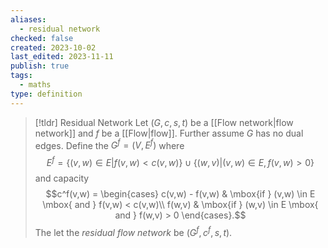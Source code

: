 ```yaml
---
aliases:
  - residual network
checked: false
created: 2023-10-02
last_edited: 2023-11-11
publish: true
tags:
  - maths
type: definition
---
```

>[!tldr] Residual Network
>Let $(G, c, s, t)$ be a [[Flow network|flow network]] and $f$ be a [[Flow|flow]]. Further assume $G$ has no dual edges. Define the $G^f = (V,E^f)$ where
>$$E^f = \{(v,w) \in E \vert f(v,w) < c(v,w)\} \cup \{(w,v) \vert (v,w) \in E, f(v,w) > 0\}$$
>and capacity
>$$c^f(v,w) = \begin{cases} c(v,w) - f(v,w) & \mbox{if } (v,w) \in E \mbox{ and } f(v,w) < c(v,w)\\ f(w,v) & \mbox{if } (w,v) \in E \mbox{ and } f(w,v) > 0 \end{cases}.$$
>The let the *residual flow network* be $(G^f, c^f, s, t)$.

